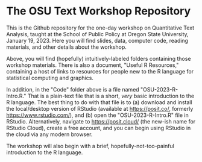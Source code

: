 # The OSU Text Workshop Repository

This is the Github repository for the one-day workshop on Quantitative Text Analysis, taught at the School of Public Policy at Oregon State University, January 19, 2023. Here you will find slides, data, computer code, reading materials, and other details about the workshop. 

Above, you will find (hopefully) intuitively-labeled folders containing those workshop materials. There is also a document, "Useful R Resources," containing a host of links to resources for people new to the R language for statistical computing and graphics. 

In addition, in the "Code" folder above is a file named "OSU-2023-R-Intro.R." That is a plain-text file that is a short, *very* basic introduction to the R language. The best thing to do with that file is to (a) download and install the local/desktop version of RStudio (available at https://posit.co/, formerly https://www.rstudio.com/), and (b) open the "OSU-2023-R-Intro.R" file in RStudio. Alternatively, navigate to https://posit.cloud/ (the new-ish name for RStudio Cloud), create a free account, and you can begin using RStudio in the cloud via any modern browser.

The workshop will also begin with a brief, hopefully-not-too-painful introduction to the R language.

